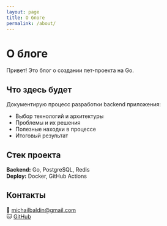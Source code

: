 ```yaml
---
layout: page
title: О блоге
permalink: /about/
---
```


# О блоге

Привет! Это блог о создании пет-проекта на Go.

## Что здесь будет

Документирую процесс разработки backend приложения:

- Выбор технологий и архитектуры
- Проблемы и их решения
- Полезные находки в процессе
- Итоговый результат

## Стек проекта

**Backend:** Go, PostgreSQL, Redis  
**Deploy:** Docker, GitHub Actions

## Контакты

📧 [michailbaldin@gmail.com](mailto:michailbaldin@gmail.com)  
🐱 [GitHub](https://github.com/MichailBaldin)